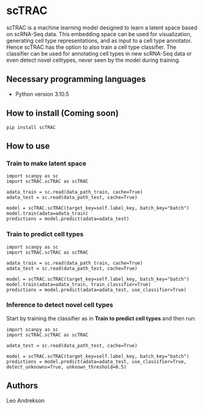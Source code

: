 # scTRAC
scTRAC is a machine learning model designed to learn a latent space based on scRNA-Seq data. This embedding space can be used for visualization, generating cell type representations, and as input to a  cell type annotator. Hence scTRAC has the option to also train a cell type classifier. The classifier can be used for annotating cell types in new scRNA-Seq data or even detect novel celltypes, never seen by the model during training.

## Necessary programming languages
- Python version 3.10.5

## How to install (Coming soon)
```
pip install scTRAC
```

## How to use

### Train to make latent space
```
import scanpy as sc
import scTRAC.scTRAC as scTRAC

adata_train = sc.read(data_path_train, cache=True)
adata_test = sc.read(data_path_test, cache=True)

model = scTRAC.scTRAC(target_key=self.label_key, batch_key="batch")
model.train(adata=adata_train)
predictions = model.predict(adata=adata_test)
```

### Train to predict cell types
```
import scanpy as sc
import scTRAC.scTRAC as scTRAC

adata_train = sc.read(data_path_train, cache=True)
adata_test = sc.read(data_path_test, cache=True)

model = scTRAC.scTRAC(target_key=self.label_key, batch_key="batch")
model.train(adata=adata_train, train_classifier=True)
predictions = model.predict(adata=adata_test, use_classifier=True)
```

### Inference to detect novel cell types
Start by training the classifier as in **Train to predict cell types** and then run:
```
import scanpy as sc
import scTRAC.scTRAC as scTRAC

adata_test = sc.read(data_path_test, cache=True)

model = scTRAC.scTRAC(target_key=self.label_key, batch_key="batch")
predictions = model.predict(adata=adata_test, use_classifier=True, detect_unknowns=True, unknown_threshold=0.5)
```

## Authors
Leo Andrekson